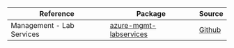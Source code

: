 | Reference | Package | Source |
|---|---|---|
|Management - Lab Services|[azure-mgmt-labservices](https://repo1.maven.org/maven2/com/microsoft/azure/labservices/v2018_10_15/azure-mgmt-labservices)|[Github](https://github.com/Azure/azure-sdk-for-java)|
